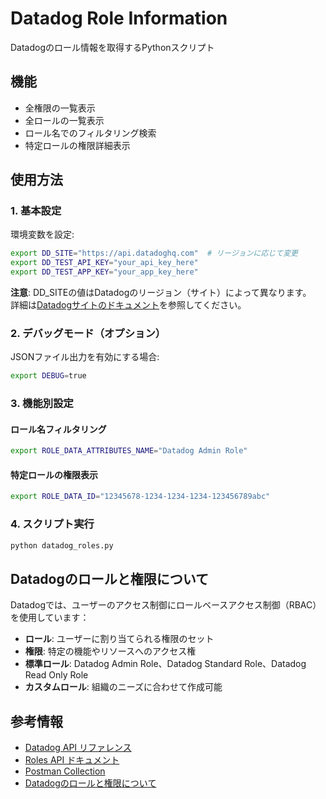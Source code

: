 # Datadog Role Information

Datadogのロール情報を取得するPythonスクリプト

## 機能

- 全権限の一覧表示
- 全ロールの一覧表示
- ロール名でのフィルタリング検索
- 特定ロールの権限詳細表示

## 使用方法

### 1. 基本設定

環境変数を設定:
```bash
export DD_SITE="https://api.datadoghq.com"  # リージョンに応じて変更
export DD_TEST_API_KEY="your_api_key_here"
export DD_TEST_APP_KEY="your_app_key_here"
```

**注意**: DD_SITEの値はDatadogのリージョン（サイト）によって異なります。  
詳細は[Datadogサイトのドキュメント](https://docs.datadoghq.com/ja/getting_started/site/#datadog-%E3%82%B5%E3%82%A4%E3%83%88%E3%81%AB%E3%82%A2%E3%82%AF%E3%82%BB%E3%82%B9%E3%81%99%E3%82%8B)を参照してください。

### 2. デバッグモード（オプション）

JSONファイル出力を有効にする場合:
```bash
export DEBUG=true
```

### 3. 機能別設定

#### ロール名フィルタリング
```bash
export ROLE_DATA_ATTRIBUTES_NAME="Datadog Admin Role"
```

#### 特定ロールの権限表示
```bash
export ROLE_DATA_ID="12345678-1234-1234-1234-123456789abc"
```

### 4. スクリプト実行
```bash
python datadog_roles.py
```

## Datadogのロールと権限について

Datadogでは、ユーザーのアクセス制御にロールベースアクセス制御（RBAC）を使用しています：

- **ロール**: ユーザーに割り当てられる権限のセット
- **権限**: 特定の機能やリソースへのアクセス権
- **標準ロール**: Datadog Admin Role、Datadog Standard Role、Datadog Read Only Role
- **カスタムロール**: 組織のニーズに合わせて作成可能

## 参考情報

- [Datadog API リファレンス](https://docs.datadoghq.com/ja/api/latest/?tab=python)
- [Roles API ドキュメント](https://docs.datadoghq.com/api/latest/roles/#list-roles)
- [Postman Collection](https://god.gw.postman.com/run-collection/20651290-809b13c1-4ada-46c1-af65-ab276c434068?action=collection%2Ffork&source=rip_markdown&collection-url=entityId%3D20651290-809b13c1-4ada-46c1-af65-ab276c434068%26entityType%3Dcollection%26workspaceId%3Dbf049f54-c695-4e91-b879-0cad1854bafa)
- [Datadogのロールと権限について](https://docs.datadoghq.com/ja/account_management/rbac/)

